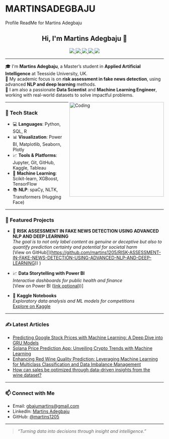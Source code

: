 # MARTINSADEGBAJU
Profile ReadMe for Martins Adegbaju
<h2 align="center">Hi, I'm Martins Adegbaju 👋</h2>

<!-- Social Links -->
<p align="center">
  <a href="https://www.linkedin.com/in/martinsadegbaju/" target="_blank">
    <img src="https://img.shields.io/badge/LinkedIn-%230077B5.svg?style=for-the-badge&logo=linkedin&logoColor=white" />
  </a>
  <a href="https://www.kaggle.com/adegbaju" target="_blank">
    <img src="https://img.shields.io/badge/Kaggle-20BEFF?style=for-the-badge&logo=kaggle&logoColor=white" />
  </a>
  <a href="https://medium.com/@gbajumartins" target="_blank">
    <img src="https://img.shields.io/badge/Medium-12100E?style=for-the-badge&logo=medium&logoColor=white" />
  </a>
  <a href="mailto:gbajumartins@gmail.com" target="_blank">
    <img src="https://img.shields.io/badge/Gmail-D14836?style=for-the-badge&logo=gmail&logoColor=white" />
  </a>
  <a href="https://github.com/martins1205" target="_blank">
    <img src="https://img.shields.io/badge/GitHub-000?style=for-the-badge&logo=github&logoColor=white" />
  </a>
</p>

---

🎓 I'm **Martins Adegbaju**, a Master’s student in **Applied Artificial Intelligence** at Teesside University, UK.  
🔬 My academic focus is on **risk assessment in fake news detection**, using advanced **NLP and deep learning** methods.  
💼 I am also a passionate **Data Scientist** and **Machine Learning Engineer**, working with real-world datasets to solve impactful problems.

<img align="right" alt="Coding" width="300" src="https://c.tenor.com/NOYF3f82b_gAAAAC/programmer.gif" />

---

### 🚀 Tech Stack

- 💻 **Languages**: Python, SQL, R  
- 📊 **Visualization**: Power BI, Matplotlib, Seaborn, Plotly  
- 📈 **Tools & Platforms**: Jupyter, Git, GitHub, Kaggle, Tableau  
- 🤖 **Machine Learning**: Scikit-learn, XGBoost, TensorFlow  
- 📚 **NLP**: spaCy, NLTK, Transformers (Hugging Face)

---

### 📌 Featured Projects

- 🧠 **RISK ASSESSMENT IN FAKE NEWS DETECTION USING ADVANCED NLP AND DEEP LEARNING**  
  *The goal is to not only label content as genuine or deceptive but also to quantify prediction certainty and potential for societal harm*  
  [View on GitHub]](https://github.com/martins1205/RISK-ASSESSMENT-IN-FAKE-NEWS-DETECTION-USING-ADVANCED-NLP-AND-DEEP-LEARNING))
)

- 📈 **Data Storytelling with Power BI**  
  *Interactive dashboards for public health and finance*  
  [View on Power BI ([link optional](https://liveteesac-my.sharepoint.com/:u:/r/personal/q2207262_live_tees_ac_uk/Documents/big%20data%20ica/WINE%20WORK.pbix?csf=1&web=1&e=c4RILY)))]

- 🏅 **Kaggle Notebooks**  
  *Exploratory data analysis and ML models for competitions*  
  [Explore on Kaggle](https://www.kaggle.com/adegbaju)

---

### ✍️ Latest Articles

- [Predicting Google Stock Prices with Machine Learning: A Deep Dive into GRU Models](https://medium.com/@gbajumartins/predicting-google-stock-prices-with-machine-learning-a-deep-dive-into-gru-models-a9dbddc469bf) 
- [Solana Price Prediction App: Unveiling Crypto Trends with Machine Learning](https://medium.com/@gbajumartins/solana-price-prediction-app-unveiling-crypto-trends-with-machine-learning-3cd201c5db1a)
- [Enhancing Red Wine Quality Prediction: Leveraging Machine Learning for Multiclass Classification and Data Imbalance Management](https://medium.com/@gbajumartins/enhancing-red-wine-quality-prediction-leveraging-machine-learning-for-multiclass-classification-098cc3daaf3f)
- [How can sales be optimized through data-driven insights from the wine dataset?](https://medium.com/@gbajumartins/in-an-effort-to-optimize-wine-sales-and-leverage-data-driven-insights-we-embarked-on-a-b276ca2050b8)

---

### 📫 Connect with Me

- Email: gbajumartins@gmail.com  
- LinkedIn: [Martins Adegbaju](https://www.linkedin.com/in/martinsadegbaju/)  
- GitHub: [@martins1205](https://github.com/martins1205)

---

> *“Turning data into decisions through insight and intelligence.”*

